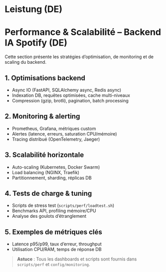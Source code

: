 # Leistung (DE)

# Performance & Scalabilité – Backend IA Spotify (DE)

Cette section présente les stratégies d’optimisation, de monitoring et de scaling du backend.

## 1. Optimisations backend
- Async IO (FastAPI, SQLAlchemy async, Redis async)
- Indexation DB, requêtes optimisées, cache multi-niveaux
- Compression (gzip, brotli), pagination, batch processing

## 2. Monitoring & alerting
- Prometheus, Grafana, métriques custom
- Alertes (latence, erreurs, saturation CPU/mémoire)
- Tracing distribué (OpenTelemetry, Jaeger)

## 3. Scalabilité horizontale
- Auto-scaling (Kubernetes, Docker Swarm)
- Load balancing (NGINX, Traefik)
- Partitionnement, sharding, réplicas DB

## 4. Tests de charge & tuning
- Scripts de stress test (`scripts/perf/loadtest.sh`)
- Benchmarks API, profiling mémoire/CPU
- Analyse des goulots d’étranglement

## 5. Exemples de métriques clés
- Latence p95/p99, taux d’erreur, throughput
- Utilisation CPU/RAM, temps de réponse DB

> **Astuce** : Tous les dashboards et scripts sont fournis dans `scripts/perf` et `config/monitoring`.
